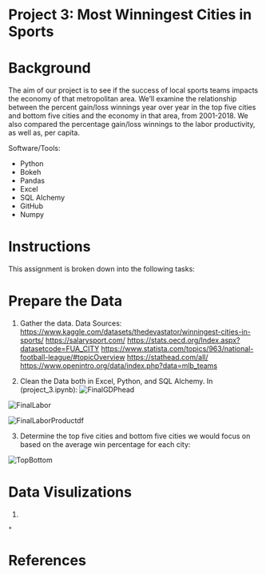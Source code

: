 #  Project 3: Most Winningest Cities in Sports

# Background
The aim of our project is to see if the success of local sports teams impacts the economy of that metropolitan area. We’ll examine the relationship between the percent gain/loss winnings year over year in the top five cities and bottom five cities and the economy in that area, from 2001-2018. We also compared the percentage gain/loss winnings to the labor productivity, as well as, per capita.

Software/Tools:
* Python
* Bokeh
* Pandas
* Excel
* SQL Alchemy
* GitHub
* Numpy

# Instructions
This assignment is broken down into the following tasks:

# Prepare the Data
1. Gather the data. Data Sources:
https://www.kaggle.com/datasets/thedevastator/winningest-cities-in-sports/
https://salarysport.com/
https://stats.oecd.org/Index.aspx?datasetcode=FUA_CITY
https://www.statista.com/topics/963/national-football-league/#topicOverview
https://stathead.com/all/
https://www.openintro.org/data/index.php?data=mlb_teams 

2. Clean the Data both in Excel, Python, and SQL Alchemy.
In (project_3.ipynb):
![FinalGDPhead](https://github.com/MattySplatties/Project_3/assets/136475202/237cb0b5-8989-4f58-8d68-b8428ec3ad04)

![FinalLabor](https://github.com/MattySplatties/Project_3/assets/136475202/53b429a0-c996-448f-b1e3-7db60ff82547)

![FinalLaborProductdf](https://github.com/MattySplatties/Project_3/assets/136475202/963c2404-e621-45cc-9841-b242bb587484)

3. Determine the top five cities and bottom five cities we would focus on based on the average win percentage for each city:
   
![TopBottom](https://github.com/MattySplatties/Project_3/assets/136475202/1480ab35-15e8-4d88-8afc-78871d688873)

# Data Visulizations
1. 

    * 




# References

